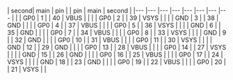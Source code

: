 | second| main |  pin 	|   	| pin  	| main | second |
|---	|---	|---	|---	|---	|---	|---	|---    |
|   	| GP0  	| 1  	|   	| 40 	| VBUS  	|    	|
|   	| GP0  	| 2  	|   	| 39 	| VSYS  	|    	|
|   	| GND 	| 3  	|   	| 38 	| GND   	|    	|
|   	| GP0  	| 4  	|   	| 37	| VBUS  	|    	|
|   	| GP0  	| 5  	|   	| 36 	| VSYS  	|    	|
|   	| GND 	| 6 	|   	| 35  | GND   	|    	|
|   	| GP0  	| 7 	|   	| 34  | VBUS  	|    	|
|   	| GP0  	| 8   |   	| 33 	| VSYS  	|    	|
|   	| GND 	| 9 	|   	| 32 	| GND   	|    	|
|   	| GP0  	| 10 	|   	| 31	| VBUS  	|    	|
|   	| GP0  	| 11	|   	| 30  | VSYS  	|    	|
|   	| GND 	| 12	|   	| 29 	| GND   	|    	|
|   	| GP0  	| 13 	|   	| 28  | VBUS  	|    	|
|   	| GP0  	| 14 	|   	| 27  | VSYS  	|    	|
|   	| GND 	| 15	|   	| 26  | GND   	|    	|
|   	| GP0  	| 16	|   	| 25  | VBUS  	|    	|
|   	| GP0  	| 17	|   	| 24  | VSYS  	|    	|
|   	| GND 	| 18	|   	| 23  | GND   	|    	|
|   	| GP0  	| 19 	|   	| 22  | VBUS  	|    	|
|   	| GP0  	| 20 	|   	| 21	| VSYS  	|    	|
